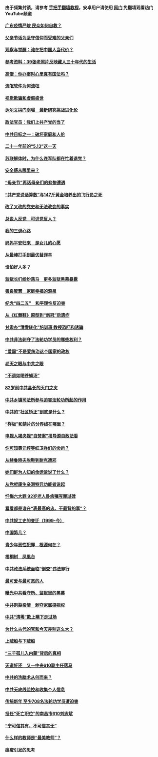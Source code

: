 #### 由于频繁封锁，请参考 [手把手翻墙教程](https://github.com/gfw-breaker/guides/wiki/)，安卓用户请使用 [网门](https://github.com/gfw-breaker/nogfw/blob/master/dl.md?t=06250200) 免翻墙观看热门YouTube频道 

#### [广东疫情严峻 民众如何自救？](../pages/19/427311.md?t=06250200) 

#### [父亲节话为坚守信仰而受难的父亲们](../pages/19/427033.md?t=06250200) 

#### [观察与觉醒：谁在把中国人当代价？](../pages/19/426987.md?t=06250200) 

#### [参考资料：39张老照片反映藏人三十年代的生活](../pages/19/426471.md?t=06250200) 

#### [高僧：你办案时心里真有国法吗？](../pages/19/426530.md?t=06250200) 

#### [流氓软件为何流氓](../pages/19/426531.md?t=06250200) 

#### [视觉欺骗和虚假盛世](../pages/19/426443.md?t=06250200) 

#### [达尔文拱门崩塌　最新研究挑战进化论](../pages/19/426009.md?t=06250200) 

#### [政法官员：我们上共产党的当了](../pages/19/425351.md?t=06250200) 

#### [中共目标之一：破坏家庭和人伦](../pages/19/424454.md?t=06250200) 

#### [二十一年前的“5.13”这一天](../pages/19/424814.md?t=06250200) 

#### [苏联解体时，为什么连军队都在忙着退党？](../pages/19/424335.md?t=06250200) 

#### [安全感从哪里来？](../pages/19/424336.md?t=06250200) 

#### [“母亲节”再话母亲们的悲惨遭遇](../pages/19/424234.md?t=06250200) 

#### [“共产党说话算数”与147斤黄金培养出的飞行员之死](../pages/19/424115.md?t=06250200) 

#### [改了又改的党史和无法改变的事实](../pages/19/424037.md?t=06250200) 

#### [总说人反党　可识党反人？](../pages/19/423820.md?t=06250200) 

#### [我的三退心路](../pages/19/423876.md?t=06250200) 

#### [妈妈平安归来　是女儿的心愿](../pages/19/423947.md?t=06250200) 

#### [从最棒打手到最优替罪羊](../pages/19/423819.md?t=06250200) 

#### [谁怕好人多？](../pages/19/423774.md?t=06250200) 

#### [监狱长们纷纷落马　更多监狱黑幕暴露](../pages/19/423787.md?t=06250200) 

#### [善良智慧　家庭幸福的源泉](../pages/19/423632.md?t=06250200) 

#### [纪念“四二五”　和平理性反迫害](../pages/19/423660.md?t=06250200) 

#### [从《红舞鞋》原型到“新冠”后遗症](../pages/19/423509.md?t=06250200) 

#### [甘肃办“清零转化”培训班 教授恐吓和诱骗](../pages/19/423498.md?t=06250200) 

#### [中共非法剥夺了法轮功学员的哪些权利？](../pages/19/423392.md?t=06250200) 

#### [“爱国”不是爱统治这个国家的政权](../pages/19/423029.md?t=06250200) 

#### [老天之眼与中共之眼](../pages/19/423378.md?t=06250200) 

#### [“不退如喝苍蝇汤”](../pages/19/423287.md?t=06250200) 

#### [82岁前中共县长的灭门之灾](../pages/19/423055.md?t=06250200) 

#### [中共乡镇司法所参与迫害法轮功所起的作用](../pages/19/423064.md?t=06250200) 

#### [中共的“社区矫正”到底是什么？](../pages/19/422870.md?t=06250200) 

#### [“样板”和禁片的分界线在哪里？](../pages/19/422704.md?t=06250200) 

#### [电视人揭央视“自焚案”报导源自政法委](../pages/19/422770.md?t=06250200) 

#### [你可知聂元梓等红卫兵们的命运？](../pages/19/422848.md?t=06250200) 

#### [从赫鲁晓夫脱鞋到耐克遭邪](../pages/19/422826.md?t=06250200) 

#### [她们鲜为人知的命运诉说了什么？](../pages/19/422754.md?t=06250200) 

#### [从党棍康生亲测特异功能者说起](../pages/19/422657.md?t=06250200) 

#### [忏悔六大罪 92岁老人卧病嘱写罪过碑](../pages/19/422750.md?t=06250200) 

#### [看看都是谁在“表最高的忠、干最背的事”？](../pages/19/422703.md?t=06250200) 

#### [中共奴工史的变迁（1999-今）](../pages/19/422656.md?t=06250200) 

#### [中国第几？](../pages/19/422496.md?t=06250200) 

#### [青少年恶性犯罪　根源何在？](../pages/19/422449.md?t=06250200) 

#### [梧桐树　凤凰台](../pages/19/422442.md?t=06250200) 

#### [中共政法系统面临“倒查”违法罪行](../pages/19/422497.md?t=06250200) 

#### [最可爱与最可恶的人](../pages/19/422448.md?t=06250200) 

#### [曝光中共看守所、监狱里的黑幕](../pages/19/422390.md?t=06250200) 

#### [中共割裂亲情　剥夺家属探视权](../pages/19/422364.md?t=06250200) 

#### [中共“清零”欺上瞒下走过场](../pages/19/422306.md?t=06250200) 

#### [为什么古代的官和今天差别这么大？](../pages/19/422228.md?t=06250200) 

#### [上贼船与下贼船](../pages/19/422276.md?t=06250200) 

#### [“三千孤儿入内蒙”背后的真相](../pages/19/422229.md?t=06250200) 

#### [天道好还　又一中央610副主任落马](../pages/19/422155.md?t=06250200) 

#### [中共的洗脑术从何而来？](../pages/19/422154.md?t=06250200) 

#### [中共无底线监控和收集个人信息](../pages/19/422039.md?t=06250200) 

#### [传统新年 至少708名法轮功学员遭迫害](../pages/19/421946.md?t=06250200) 

#### [担任“死亡职位”的南昌市610刘志斌](../pages/19/421957.md?t=06250200) 

#### [“宁可信其有，不可信其无”](../pages/19/421691.md?t=06250200) 

#### [什么样的教师是“最美教师”？](../pages/19/421755.md?t=06250200) 

#### [瘟疫引发的思考](../pages/19/421594.md?t=06250200) 


